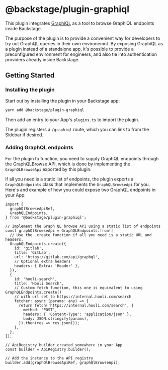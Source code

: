 # @backstage/plugin-graphiql

This plugin integrates [GraphiQL](https://github.com/graphql/graphiql) as a tool to browse GraphiQL endpoints inside Backstage.

The purpose of the plugin is to provide a convenient way for developers to try out GraphQL queries in their own environemnt.
By exposing GraphiQL as a plugin instead of a standalone app, it's possible to provide a preconfigured environment for engineers, and also tie into authentication providers already inside Backstage.

## Getting Started

### Installing the plugin

Start out by installing the plugin in your Backstage app:

```bash
yarn add @backstage/plugin-graphiql
```

Then add an entry to your App's `plugins.ts` to import the plugin.

The plugin registers a `/graphiql` route, which you can link to from the Sidebar if desired.

### Adding GraphQL endpoints

For the plugin to function, you need to supply GraphQL endpoints through the GraphQLBrowse API, which is done by implementing the `GraphQLBrowseApi` exported by this plugin.

If all you need is a static list of endpoints, the plugin exports a `GraphQLEndpoints` class that implements the `GraphQLBrowseApi` for you. Here's and example of how you could expose two GraphQL endpoints in your App:

```tsx
import {
  graphQlBrowseApiRef,
  GraphQLEndpoints,
} from '@backstage/plugin-graphiql';

// Implement the Graph QL browse API using a static list of endpoints
const graphQlBrowseApi = GraphQLEndpoints.from([
  // Use the .create function if all you need is a static URL and headers.
  GraphQLEndpoints.create({
    id: 'gitlab',
    title: 'GitLab',
    url: 'https://gitlab.com/api/graphql',
    // Optional extra headers
    headers: { Extra: 'Header' },
  }),
  {
    id: 'hooli-search',
    title: 'Hooli Search',
    // Custom fetch function, this one is equivalent to using GraphQLEndpoints.create()
    // with url set to https://internal.hooli.com/search
    fetcher: async (params: any) => {
      return fetch('https://internal.hooli.com/search', {
        method: 'POST',
        headers: { 'Content-Type': 'application/json' },
        body: JSON.stringify(params),
      }).then(res => res.json());
    },
  },
]);

// ApiRegistry builder created somewhere in your App
const builder = ApiRegistry.builder();

// Add the instance to the API registry
builder.add(graphQlBrowseApiRef, graphQlBrowseApi);
```
